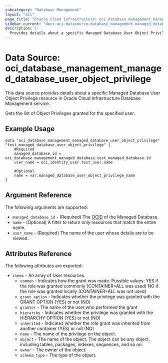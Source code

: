 ```yaml
---
subcategory: "Database Management"
layout: "oci"
page_title: "Oracle Cloud Infrastructure: oci_database_management_managed_database_user_object_privilege"
sidebar_current: "docs-oci-datasource-database_management-managed_database_user_object_privilege"
description: |-
  Provides details about a specific Managed Database User Object Privilege in Oracle Cloud Infrastructure Database Management service
---
```


# Data Source: oci_database_management_managed_database_user_object_privilege
This data source provides details about a specific Managed Database User Object Privilege resource in Oracle Cloud Infrastructure Database Management service.

Gets the list of Object Privileges granted for the specified user.

## Example Usage

```hcl
data "oci_database_management_managed_database_user_object_privilege" "test_managed_database_user_object_privilege" {
	#Required
	managed_database_id = oci_database_management_managed_database.test_managed_database.id
	user_name = oci_identity_user.test_user.name

	#Optional
	name = var.managed_database_user_object_privilege_name
}
```

## Argument Reference

The following arguments are supported:

* `managed_database_id` - (Required) The [OCID](https://docs.cloud.oracle.com/iaas/Content/General/Concepts/identifiers.htm) of the Managed Database.
* `name` - (Optional) A filter to return only resources that match the entire name.
* `user_name` - (Required) The name of the user whose details are to be viewed.


## Attributes Reference

The following attributes are exported:

* `items` - An array of User resources.
	* `common` - Indicates how the grant was made. Possible values: YES if the role was granted commonly (CONTAINER=ALL was used) NO if the role was granted locally (CONTAINER=ALL was not used) 
	* `grant_option` - Indicates whether the privilege was granted with the GRANT OPTION (YES) or not (NO)
	* `grantor` - The name of the user who performed the grant
	* `hierarchy` - Indicates whether the privilege was granted with the HIERARCHY OPTION (YES) or not (NO)
	* `inherited` - Indicates whether the role grant was inherited from another container (YES) or not (NO)
	* `name` - The name of the privilege on the object.
	* `object` - The name of the object. The object can be any object, including tables, packages, indexes, sequences, and so on.
	* `owner` - The owner of the object.
	* `schema_type` - The type of the object.

